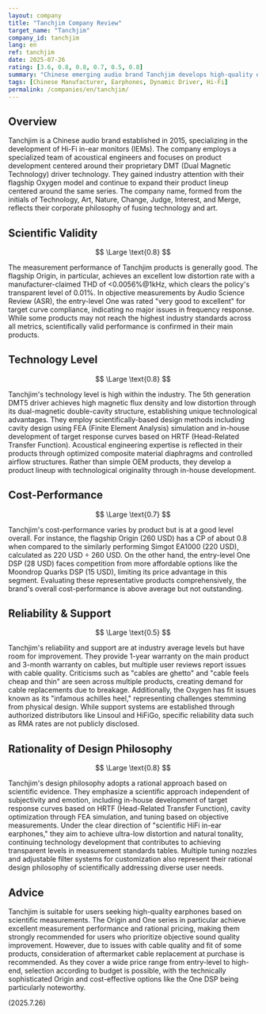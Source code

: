```yaml
---
layout: company
title: "Tanchjim Company Review"
target_name: "Tanchjim"
company_id: tanchjim
lang: en
ref: tanchjim
date: 2025-07-26
rating: [3.6, 0.8, 0.8, 0.7, 0.5, 0.8]
summary: "Chinese emerging audio brand Tanchjim develops high-quality earphones with scientifically-based measurements using proprietary DMT technology. While technical level and design philosophy are excellent, reliability issues exist with cable quality."
tags: [Chinese Manufacturer, Earphones, Dynamic Driver, Hi-Fi]
permalink: /companies/en/tanchjim/
---
```


## Overview

Tanchjim is a Chinese audio brand established in 2015, specializing in the development of Hi-Fi in-ear monitors (IEMs). The company employs a specialized team of acoustical engineers and focuses on product development centered around their proprietary DMT (Dual Magnetic Technology) driver technology. They gained industry attention with their flagship Oxygen model and continue to expand their product lineup centered around the same series. The company name, formed from the initials of Technology, Art, Nature, Change, Judge, Interest, and Merge, reflects their corporate philosophy of fusing technology and art.

## Scientific Validity

$$ \Large \text{0.8} $$

The measurement performance of Tanchjim products is generally good. The flagship Origin, in particular, achieves an excellent low distortion rate with a manufacturer-claimed THD of <0.0056%@1kHz, which clears the policy's transparent level of 0.01%. In objective measurements by Audio Science Review (ASR), the entry-level One was rated "very good to excellent" for target curve compliance, indicating no major issues in frequency response. While some products may not reach the highest industry standards across all metrics, scientifically valid performance is confirmed in their main products.

## Technology Level

$$ \Large \text{0.8} $$

Tanchjim's technology level is high within the industry. The 5th generation DMT5 driver achieves high magnetic flux density and low distortion through its dual-magnetic double-cavity structure, establishing unique technological advantages. They employ scientifically-based design methods including cavity design using FEA (Finite Element Analysis) simulation and in-house development of target response curves based on HRTF (Head-Related Transfer Function). Acoustical engineering expertise is reflected in their products through optimized composite material diaphragms and controlled airflow structures. Rather than simple OEM products, they develop a product lineup with technological originality through in-house development.

## Cost-Performance

$$ \Large \text{0.7} $$

Tanchjim's cost-performance varies by product but is at a good level overall. For instance, the flagship Origin (260 USD) has a CP of about 0.8 when compared to the similarly performing Simgot EA1000 (220 USD), calculated as 220 USD ÷ 260 USD. On the other hand, the entry-level One DSP (28 USD) faces competition from more affordable options like the Moondrop Quarks DSP (15 USD), limiting its price advantage in this segment. Evaluating these representative products comprehensively, the brand's overall cost-performance is above average but not outstanding.

## Reliability & Support

$$ \Large \text{0.5} $$

Tanchjim's reliability and support are at industry average levels but have room for improvement. They provide 1-year warranty on the main product and 3-month warranty on cables, but multiple user reviews report issues with cable quality. Criticisms such as "cables are ghetto" and "cable feels cheap and thin" are seen across multiple products, creating demand for cable replacements due to breakage. Additionally, the Oxygen has fit issues known as its "infamous achilles heel," representing challenges stemming from physical design. While support systems are established through authorized distributors like Linsoul and HiFiGo, specific reliability data such as RMA rates are not publicly disclosed.

## Rationality of Design Philosophy

$$ \Large \text{0.8} $$

Tanchjim's design philosophy adopts a rational approach based on scientific evidence. They emphasize a scientific approach independent of subjectivity and emotion, including in-house development of target response curves based on HRTF (Head-Related Transfer Function), cavity optimization through FEA simulation, and tuning based on objective measurements. Under the clear direction of "scientific HiFi in-ear earphones," they aim to achieve ultra-low distortion and natural tonality, continuing technology development that contributes to achieving transparent levels in measurement standards tables. Multiple tuning nozzles and adjustable filter systems for customization also represent their rational design philosophy of scientifically addressing diverse user needs.

## Advice

Tanchjim is suitable for users seeking high-quality earphones based on scientific measurements. The Origin and One series in particular achieve excellent measurement performance and rational pricing, making them strongly recommended for users who prioritize objective sound quality improvement. However, due to issues with cable quality and fit of some products, consideration of aftermarket cable replacement at purchase is recommended. As they cover a wide price range from entry-level to high-end, selection according to budget is possible, with the technically sophisticated Origin and cost-effective options like the One DSP being particularly noteworthy.

(2025.7.26)
